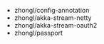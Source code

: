 - zhongl/config-annotation
- zhongl/akka-stream-netty
- zhongl/akka-stream-oauth2
- zhongl/passport
